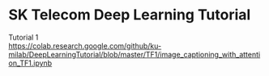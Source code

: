 # SK Telecom Deep Learning Tutorial

Tutorial 1  
https://colab.research.google.com/github/ku-milab/DeepLearningTutorial/blob/master/TF1/image_captioning_with_attention_TF1.ipynb
